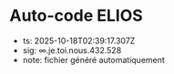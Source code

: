 # Auto-code ELIOS
- ts: 2025-10-18T02:39:17.307Z
- sig: ∞.je.toi.nous.432.528
- note: fichier généré automatiquement